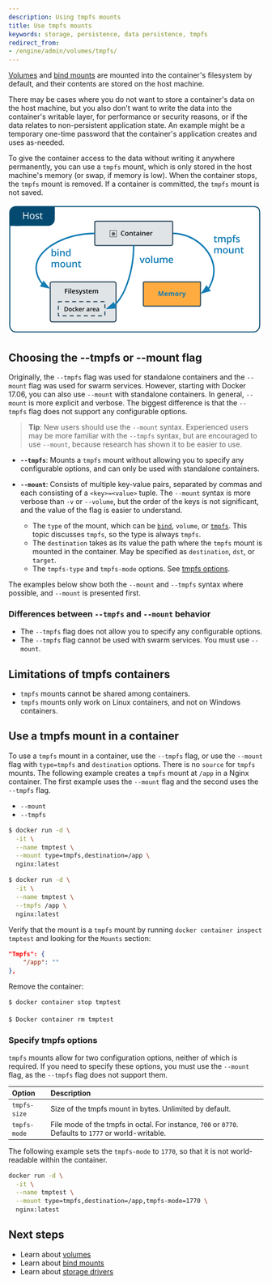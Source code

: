 ```yaml
---
description: Using tmpfs mounts
title: Use tmpfs mounts
keywords: storage, persistence, data persistence, tmpfs
redirect_from:
- /engine/admin/volumes/tmpfs/
---
```


[Volumes](volumes.md) and [bind mounts](bind-mounts.md) are mounted into the
container's filesystem by default, and their contents are stored on the host
machine.

There may be cases where you do not want to store a container's data on the host
machine, but you also don't want to write the data into the container's writable
layer, for performance or security reasons, or if the data relates to
non-persistent application state. An example might be a temporary one-time
password that the container's application creates and uses as-needed.

To give the container access to the data without writing it anywhere
permanently, you can use a `tmpfs` mount, which is only stored in the host
machine's memory (or swap, if memory is low). When the container stops, the
`tmpfs` mount is removed. If a container is committed, the `tmpfs` mount is not
saved.

![tmpfs on the Docker host](images/types-of-mounts-tmpfs.png)

## Choosing the --tmpfs or --mount flag

Originally, the `--tmpfs` flag was used for standalone containers and
the `--mount` flag was used for swarm services. However, starting with Docker
17.06, you can also use `--mount` with standalone containers. In general,
`--mount` is more explicit and verbose. The biggest difference is that the
`--tmpfs` flag does not support any configurable options.

> **Tip**: New users should use the `--mount` syntax. Experienced users may
> be more familiar with the `--tmpfs` syntax, but are encouraged to
> use `--mount`, because research has shown it to be easier to use.

- **`--tmpfs`**: Mounts a `tmpfs` mount without allowing you to specify any
  configurable options, and can only be used with standalone  containers.

- **`--mount`**: Consists of multiple key-value pairs, separated by commas and each
  consisting of a `<key>=<value>` tuple. The `--mount` syntax is more verbose
  than `-v` or `--volume`, but the order of the keys is not significant, and
  the value of the flag is easier to understand.
  - The `type` of the mount, which can be [`bind`](bind-mounts-md), `volume`, or
    [`tmpfs`](tmpfs.md). This topic discusses `tmpfs`, so the type is always
    `tmpfs`.
  - The `destination` takes as its value the path where the `tmpfs` mount
    is mounted in the container. May be specified as `destination`, `dst`,
    or `target`.
  - The `tmpfs-type` and `tmpfs-mode` options. See
    [tmpfs options](#tmpfs-options).

The examples below show both the `--mount` and `--tmpfs` syntax where possible,
and `--mount` is presented first.

### Differences between `--tmpfs` and `--mount` behavior

- The `--tmpfs` flag does not allow you to specify any configurable options.
- The `--tmpfs` flag cannot be used with swarm services. You must use `--mount`.

## Limitations of tmpfs containers

- `tmpfs` mounts cannot be shared among containers.
- `tmpfs` mounts only work on Linux containers, and not on Windows containers.

## Use a tmpfs mount in a container

To use a `tmpfs` mount in a container, use the `--tmpfs` flag, or use the
`--mount` flag with `type=tmpfs` and `destination` options. There is no
`source` for `tmpfs` mounts. The following example creates a `tmpfs` mount at
`/app` in a Nginx container. The first example uses the `--mount` flag and the
second uses the `--tmpfs` flag.

<ul class="nav nav-tabs">
  <li class="active"><a data-toggle="tab" data-group="mount" data-target="#mount-run"><code>--mount</code></a></li>
  <li><a data-toggle="tab" data-group="volume" data-target="#tmpfs-run"><code>--tmpfs</code></a></li>
</ul>
<div class="tab-content">
<div id="mount-run" class="tab-pane fade in active" markdown="1">

```bash
$ docker run -d \
  -it \
  --name tmptest \
  --mount type=tmpfs,destination=/app \
  nginx:latest
```

</div><!--mount-->
<div id="tmpfs-run" class="tab-pane fade" markdown="1">

```bash
$ docker run -d \
  -it \
  --name tmptest \
  --tmpfs /app \
  nginx:latest
```

</div><!--volume-->
</div><!--tab-content-->

Verify that the mount is a `tmpfs` mount by running `docker container inspect
tmptest` and looking for the `Mounts` section:

```json
"Tmpfs": {
    "/app": ""
},
```

Remove the container:

```bash
$ docker container stop tmptest

$ Docker container rm tmptest
```

### Specify tmpfs options

`tmpfs` mounts allow for two configuration options, neither of which is
required. If you need to specify these options, you must use the `--mount` flag,
as the `--tmpfs` flag does not support them.

| Option       | Description                                                                                           |
|:-------------|:------------------------------------------------------------------------------------------------------|
| `tmpfs-size` | Size of the tmpfs mount in bytes. Unlimited by default.                                               |
| `tmpfs-mode` | File mode of the tmpfs in octal. For instance, `700` or `0770`. Defaults to `1777` or world-writable. |

The following example sets the `tmpfs-mode` to `1770`, so that it is not
world-readable within the container.

```bash
docker run -d \
  -it \
  --name tmptest \
  --mount type=tmpfs,destination=/app,tmpfs-mode=1770 \
  nginx:latest
```

## Next steps

- Learn about [volumes](volumes.md)
- Learn about [bind mounts](bind-mounts.md)
- Learn about [storage drivers](/storage/storagedriver/)
